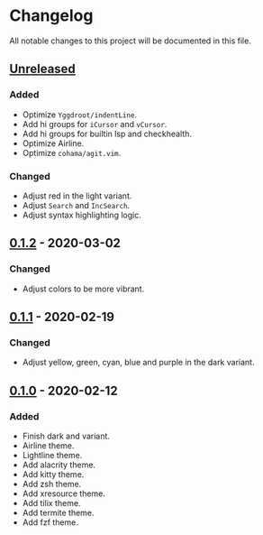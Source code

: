 # Changelog

All notable changes to this project will be documented in this file.

## [Unreleased]

### Added

- Optimize `Yggdroot/indentLine`.
- Add hi groups for `iCursor` and `vCursor`.
- Add hi groups for builtin lsp and checkhealth.
- Optimize Airline.
- Optimize `cohama/agit.vim`.

### Changed

- Adjust red in the light variant.
- Adjust `Search` and `IncSearch`.
- Adjust syntax highlighting logic.

## [0.1.2] - 2020-03-02

### Changed

- Adjust colors to be more vibrant.

## [0.1.1] - 2020-02-19

### Changed

- Adjust yellow, green, cyan, blue and purple in the dark variant.

## [0.1.0] - 2020-02-12

### Added

- Finish dark and variant.
- Airline theme.
- Lightline theme.
- Add alacrity theme.
- Add kitty theme.
- Add zsh theme.
- Add xresource theme.
- Add tilix theme.
- Add termite theme.
- Add fzf theme.

[unreleased]: https://github.com/sainnhe/edge/compare/v0.1.2...HEAD
[0.1.2]: https://github.com/sainnhe/edge/releases/tag/v0.1.2
[0.1.1]: https://github.com/sainnhe/edge/releases/tag/v0.1.1
[0.1.0]: https://github.com/sainnhe/edge/releases/tag/v0.1.0

